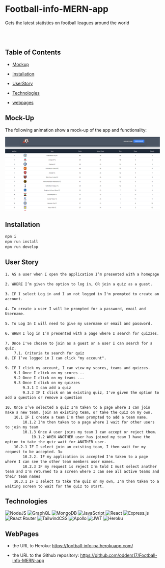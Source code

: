 # Football-info-MERN-app

Gets the latest statistics on football leagues around the world

```



```

## Table of Contents

- [Mockup](#mock-up)

- [Installation](#installation)

- [UserStory](#user-story)

- [Technologies](#technologies)

- [webpages](#webpages)

## Mock-Up

The following animation show a mock-up of the app and functionality:

![Screenshot](./assets/Football-info.png)

## Installation

```bash
npm i
npm run install
npm run develop
```

## User Story

```
1. AS a user when I open the application I’m presented with a homepage

2. WHERE I’m given the option to log in, OR join a quiz as a guest.

3. IF I select Log in and I am not logged in I'm prompted to create an account.

4. To create a user I will be prompted for a password, email and Username.

5. To Log In I will need to give my username or email and password.

6. WHEN I log in I’m presented with a page where I search for quizzes.

7. Once I've chosen to join as a guest or a user I can search for a quiz.
    7.1. Criteria to search for quiz
8. IF I’ve logged in I can click "my account".

9. IF I click my account, I can view my scores, teams and quizzes.
    9.1 Once I click on my scores ..
    9.2 Once I click on my teams ...
    9.3 Once I click on my quizzes
        9.3.1 I can add a quiz
        9.3.2 IF I click on an existing quiz, I've given the option to add a question or remove a question

10. Once I’ve selected a quiz I'm taken to a page where I can join  make a new team, join an existing team, or take the quiz on my own.
    10.1 IF I create a team I'm then prompted to add a team name.
        10.1.2 I'm then taken to a page where I wait for other users to join my team
        10.1.3 Once A user joins my team I can accept or reject them.
            10.1.2 WHEN ANOTHER user has joined my team I have the option to take the quiz wait for ANOTHER user.
    10.2.1 IF I select join an existing team, I then wait for my request to be accepted. 3=
        10.2.2. IF my application is accepted I'm taken to a page where I can see the other team members user names.
        10.2.3 IF my request is reject I'm told I must select another team and I'm returned to a screen where I can see all active teams and their team names
    10.3.1 IF I select to take the quiz on my own, I'm then taken to a waiting screen to wait for the quiz to start.
```

## Technologies

![NodeJS](https://img.shields.io/badge/node.js-%2343853D.svg?style=for-the-badge&logo=node.js&logoColor=white)
![GraphQL](https://img.shields.io/badge/-GraphQL-E10098?style=for-the-badge&logo=graphql)
![MongoDB](https://img.shields.io/badge/MongoDB-4EA94B?style=for-the-badge&logo=mongodb&logoColor=white)
![JavaScript](https://img.shields.io/badge/javascript-%23323330.svg?style=for-the-badge&logo=javascript&logoColor=%23F7DF1E)
![React](https://img.shields.io/badge/react-%2320232a.svg?style=for-the-badge&logo=react&logoColor=%2361DAFB)
![Express.js](https://img.shields.io/badge/express.js-%23404d59.svg?style=for-the-badge&logo=express&logoColor=%2361DAFB)
![React Router](https://img.shields.io/badge/React_Router-CA4245?style=for-the-badge&logo=react-router&logoColor=white)
![TailwindCSS](https://img.shields.io/badge/tailwindcss-%2338B2AC.svg?style=for-the-badge&logo=tailwind-css&logoColor=white)
![Apollo](./assets/apollo.png)
![JWT](./assets/jwt.png)
![Heroku](https://img.shields.io/badge/heroku-%23430098.svg?style=for-the-badge&logo=heroku&logoColor=white)

## WebPages

- the URL to Heroku: https://football-info-pa.herokuapp.com/

- the URL to the Github repository: https://github.com/odders17/Football-info-MERN-app
